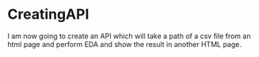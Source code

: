 # CreatingAPI
I am now going to create an API which will take a path of a csv file from an html page and perform EDA and show the result in another HTML page.
